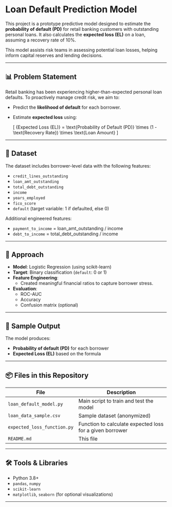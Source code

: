 # Loan Default Prediction Model

This project is a prototype predictive model designed to estimate the **probability of default (PD)** for retail banking customers with outstanding personal loans. It also calculates the **expected loss (EL)** on a loan, assuming a recovery rate of 10%.

This model assists risk teams in assessing potential loan losses, helping inform capital reserves and lending decisions.

---

## 📊 Problem Statement

Retail banking has been experiencing higher-than-expected personal loan defaults. To proactively manage credit risk, we aim to:

- Predict the **likelihood of default** for each borrower.
- Estimate **expected loss** using:
  
  \[
  {Expected Loss (EL)} = \text{Probability of Default (PD)} \times (1 - \text{Recovery Rate}) \times \text{Loan Amount}
  \]

---

## 🧮 Dataset

The dataset includes borrower-level data with the following features:

- `credit_lines_outstanding`
- `loan_amt_outstanding`
- `total_debt_outstanding`
- `income`
- `years_employed`
- `fico_score`
- `default` (target variable: 1 if defaulted, else 0)

Additional engineered features:

- `payment_to_income` = loan_amt_outstanding / income
- `debt_to_income` = total_debt_outstanding / income

---

## 🔧 Approach

- **Model**: Logistic Regression (using scikit-learn)
- **Target**: Binary classification (`default`: 0 or 1)
- **Feature Engineering**:
  - Created meaningful financial ratios to capture borrower stress.
- **Evaluation**:
  - ROC-AUC
  - Accuracy
  - Confusion matrix (optional)

---

## 🧪 Sample Output

The model produces:

- **Probability of default (PD)** for each borrower
- **Expected Loss (EL)** based on the formula

---

## 📦 Files in this Repository

| File | Description |
|------|-------------|
| `loan_default_model.py` | Main script to train and test the model |
| `loan_data_sample.csv` | Sample dataset (anonymized) |
| `expected_loss_function.py` | Function to calculate expected loss for a given borrower |
| `README.md` | This file |

---

## 🛠️ Tools & Libraries

- Python 3.8+
- `pandas`, `numpy`
- `scikit-learn`
- `matplotlib`, `seaborn` (for optional visualizations)

---


